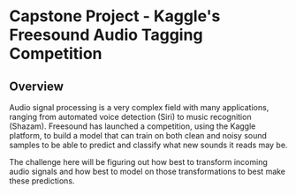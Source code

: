 # Capstone Project - Kaggle's Freesound Audio Tagging Competition

## Overview
Audio signal processing is a very complex field with many applications, ranging
from automated voice detection (Siri) to music recognition (Shazam). Freesound
has launched a competition, using the Kaggle platform, to build a model that can
train on both clean and noisy sound samples to be able to predict and classify
what new sounds it reads may be.

The challenge here will be figuring out how best to transform incoming audio
signals and how best to model on those transformations to best make these
predictions.